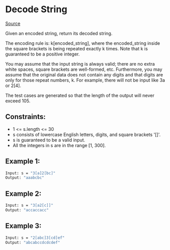 # Decode String
[Source](https://leetcode.com/problems/decode-string/)

Given an encoded string, return its decoded string.

The encoding rule is: k[encoded_string], where the encoded_string inside the square brackets is being repeated exactly k times. Note that k is guaranteed to be a positive integer.

You may assume that the input string is always valid; there are no extra white spaces, square brackets are well-formed, etc. Furthermore, you may assume that the original data does not contain any digits and that digits are only for those repeat numbers, k. For example, there will not be input like 3a or 2[4].

The test cases are generated so that the length of the output will never exceed 105.

## Constraints:

 - 1 <= s.length <= 30
 - s consists of lowercase English letters, digits, and square brackets '[]'.
 - s is guaranteed to be a valid input.
 - All the integers in s are in the range [1, 300].

## Example 1:
```sh
Input: s = "3[a]2[bc]"
Output: "aaabcbc"
```

## Example 2:
```sh
Input: s = "3[a2[c]]"
Output: "accaccacc"
```
## Example 3:
```sh
Input: s = "2[abc]3[cd]ef"
Output: "abcabccdcdcdef"
```